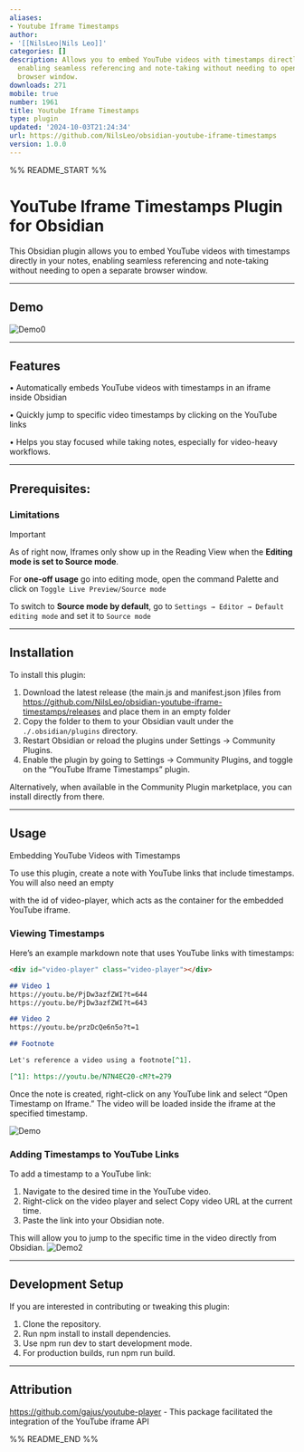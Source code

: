 ```yaml
---
aliases:
- Youtube Iframe Timestamps
author:
- '[[NilsLeo|Nils Leo]]'
categories: []
description: Allows you to embed YouTube videos with timestamps directly in your notes,
  enabling seamless referencing and note-taking without needing to open a separate
  browser window.
downloads: 271
mobile: true
number: 1961
title: Youtube Iframe Timestamps
type: plugin
updated: '2024-10-03T21:24:34'
url: https://github.com/NilsLeo/obsidian-youtube-iframe-timestamps
version: 1.0.0
---
```


%% README_START %%

# YouTube Iframe Timestamps Plugin for Obsidian

This Obsidian plugin allows you to embed YouTube videos with timestamps directly in your notes, enabling seamless referencing and note-taking without needing to open a separate browser window.

---
## Demo

![Demo0](<CleanShot 2024-10-05 at 11.55.53.gif>)

---
## Features

 • Automatically embeds YouTube videos with timestamps in an iframe inside Obsidian
 
 • Quickly jump to specific video timestamps by clicking on the YouTube links
 
 • Helps you stay focused while taking notes, especially for video-heavy workflows.

---
## Prerequisites: 
### Limitations


> [!IMPORTANT] 
> As of right now, Iframes only show up in the Reading View when the **Editing mode is set to Source mode**.
> 
> For **one-off usage** go into editing mode, open the command Palette and click on `Toggle Live Preview/Source mode`
>
> To switch to **Source mode by default**, go to `Settings → Editor → Default editing mode` and set it to `Source mode` 

---
## Installation

To install this plugin:

 1. Download the latest release (the main.js and manifest.json )files from https://github.com/NilsLeo/obsidian-youtube-iframe-timestamps/releases and place them in an empty folder
 2. Copy the folder to them to your Obsidian vault under the `./.obsidian/plugins` directory.
 3. Restart Obsidian or reload the plugins under Settings → Community Plugins.
 4. Enable the plugin by going to Settings → Community Plugins, and toggle on the “YouTube Iframe Timestamps” plugin.

Alternatively, when available in the Community Plugin marketplace, you can install directly from there.

---

## Usage

Embedding YouTube Videos with Timestamps

To use this plugin, create a note with YouTube links that include timestamps. You will also need an empty <div> with the id of video-player, which acts as the container for the embedded YouTube iframe.

### Viewing Timestamps
Here’s an example markdown note that uses YouTube links with timestamps:



```markdown
<div id="video-player" class="video-player"></div>

## Video 1
https://youtu.be/PjDw3azfZWI?t=644
https://youtu.be/PjDw3azfZWI?t=643

## Video 2
https://youtu.be/przDcQe6n5o?t=1

## Footnote

Let's reference a video using a footnote[^1].

[^1]: https://youtu.be/N7N4EC20-cM?t=279

```

Once the note is created, right-click on any YouTube link and select “Open Timestamp on Iframe.” The video will be loaded inside the iframe at the specified timestamp.

![Demo](<CleanShot 2024-10-03 at 16.31.52.gif>)


### Adding Timestamps to YouTube Links

To add a timestamp to a YouTube link:

 1. Navigate to the desired time in the YouTube video.
 2. Right-click on the video player and select Copy video URL at the current time.
 3. Paste the link into your Obsidian note.

This will allow you to jump to the specific time in the video directly from Obsidian.
![Demo2](<CleanShot 2024-10-03 at 16.55.45.gif>)

--- 

## Development Setup

If you are interested in contributing or tweaking this plugin:

 1. Clone the repository.
 2. Run npm install to install dependencies.
 3. Use npm run dev to start development mode.
 4. For production builds, run npm run build.


---

## Attribution

https://github.com/gajus/youtube-player - This package facilitated the integration of the YouTube iframe API


%% README_END %%